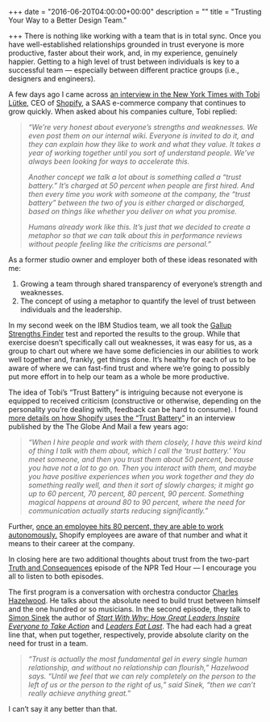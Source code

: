 +++
date = "2016-06-20T04:00:00+00:00"
description = ""
title = "Trusting Your Way to a Better Design Team."

+++
There is nothing like working with a team that is in total sync. Once you have well-established relationships grounded in trust everyone is more productive, faster about their work, and, in my experience, genuinely happier. Getting to a high level of trust between individuals is key to a successful team — especially between different practice groups (i.e., designers and engineers).

A few days ago I came across [an interview in the New York Times with Tobi Lütke](http://www.nytimes.com/2016/04/24/business/tobi-lutke-of-shopify-powering-a-team-with-a-trust-battery.html?_r=0), CEO of [Shopify](http://shopify.com/), a SAAS e-commerce company that continues to grow quickly. When asked about his companies culture, Tobi replied:

> _“We’re very honest about everyone’s strengths and weaknesses. We even post them on our internal wiki. Everyone is invited to do it, and they can explain how they like to work and what they value. It takes a year of working together until you sort of understand people. We’ve always been looking for ways to accelerate this._
>
> _Another concept we talk a lot about is something called a “trust battery.” It’s charged at 50 percent when people are first hired. And then every time you work with someone at the company, the “trust battery” between the two of you is either charged or discharged, based on things like whether you deliver on what you promise._
>
> _Humans already work like this. It’s just that we decided to create a metaphor so that we can talk about this in performance reviews without people feeling like the criticisms are personal.”_

As a former studio owner and employer both of these ideas resonated with me:

1. Growing a team through shared transparency of everyone’s strength and weaknesses.
2. The concept of using a metaphor to quantify the level of trust between individuals and the leadership.

In my second week on the IBM Studios team, we all took the [Gallup Strengths Finder](https://www.gallupstrengthscenter.com/) test and reported the results to the group. While that exercise doesn’t specifically call out weaknesses, it was easy for us, as a group to chart out where we have some deficiencies in our abilities to work well together and, frankly, get things done. It’s healthy for each of us to be aware of where we can fast-find trust and where we’re going to possibly put more effort in to help our team as a whole be more productive.

The idea of Tobi’s “Trust Battery” is intriguing because not everyone is equipped to received criticism (constructive or otherwise, depending on the personality you’re dealing with, feedback can be hard to consume). I found [more details on how Shopify uses the “Trust Battery”](http://www.theglobeandmail.com/report-on-business/rob-magazine/meet-our-ceo-of-the-year/article21734931/) in an interview published by the The Globe And Mail a few years ago:

> _“When I hire people and work with them closely, I have this weird kind of thing I talk with them about, which I call the ‘trust battery.’ You meet someone, and then you trust them about 50 percent, because you have not a lot to go on. Then you interact with them, and maybe you have positive experiences when you work together and they do something really well, and then it sort of slowly charges; it might go up to 60 percent, 70 percent, 80 percent, 90 percent. Something magical happens at around 80 to 90 percent, where the need for communication actually starts reducing significantly.”_

Further, [once an employee hits 80 percent, they are able to work autonomously.](http://news.communitech.ca/news/shopify-expansion-in-waterloo-region-to-employ-300/) Shopify employees are aware of that number and what it means to their career at the company.

In closing here are two additional thoughts about trust from the two-part [Truth and Consequences](http://www.npr.org/programs/ted-radio-hour/406238794/trust-and-consequences?showDate=2016-06-17) episode of the NPR Ted Hour — I encourage you all to listen to both episodes.

The first program is a conversation with orchestra conductor [Charles Hazelwood](http://www.npr.org/2015/05/15/406238863/how-does-trust-happen-in-music). He talks about the absolute need to build trust between himself and the one hundred or so musicians. In the second episode, they talk to [Simon Sinek](http://www.npr.org/2015/05/15/406453811/how-do-you-get-your-colleagues-to-trust-you) the author of [_Start With Why: How Great Leaders Inspire Everyone to Take Action_](https://www.amazon.com/Start-Why-Leaders-Inspire-Everyone/dp/1591846447) and [_Leaders Eat Last_](https://www.amazon.com/Leaders-Eat-Last-Together-Others/dp/1591845327). The had each had a great line that, when put together, respectively, provide absolute clarity on the need for trust in a team.

> _“Trust is actually the most fundamental gel in every single human relationship, and without no relationship can flourish,” Hazelwood says. “Until we feel that we can rely completely on the person to the left of us or the person to the right of us,” said Sinek, “then we can’t really achieve anything great.”_

I can’t say it any better than that.